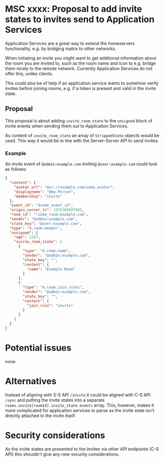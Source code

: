 # MSC xxxx: Proposal to add invite states to invites send to Application Services
Application Services are a great way to extend the homeservers functionality, e.g. by bridging matrix
to other networks.

When initiating an invite you might want to get additional information about the room you are invited
to, such as the room name and icon to e.g. bridge them nicely to the remote network. Currently
Application Services do not offer this, unlike clients.

This could also be of help if an application service wants to somehow verify invites before joining
rooms, e.g. if a token is present and valid in the invite state.

## Proposal
This proposal is about adding `invite_room_state` to the `unsigned` block of invite events when sending
them out to Application Services.

As content of `invite_room_state` an array of `StrippedState` objects would be used. This way it would
be in line with the Server-Server API to send invites.

### Example
An invite event of `@admin:example.com` inviting `@user:example.com` could look as follows:

```json
{
  "content": {
    "avatar_url": "mxc://example.com/some_avatar",
    "displayname": "New Person",
    "membership": "invite"
  },
  "event_id": "$some_event_id",
  "origin_server_ts": 1575368937985,
  "room_id": "!some_room:example.com",
  "sender": "@admin:example.com",
  "state_key": "@user:example.com",
  "type": "m.room.member",
  "unsigned": {
    "age": 1167,
    "invite_room_state": [
      {
        "type": "m.room.name",
        "sender": "@admin:example.com",
        "state_key": "",
        "content": {
          "name": "Example Room"
        }
      },
      {
        "type": "m.room.join_rules",
        "sender": "@admin:example.com",
        "state_key": "",
        "content": {
          "join_rule": "invite"
        }
      }
    ]
  }
}
```

# Potential issues
none

# Alternatives
Instead of aligning with S-S API `/invite` it could be aligned with C-S API `/sync` and putting the
invite states into a separate `rooms.invite[roomId].invite_state.events` array. This, however, makes
it more complicated for application services to parse as the invite state isn't directly attached to
the invite itself.

# Security considerations
As the invite states are presented to the invitee via other API endpoints (C-S API) this shouldn't
give any new security considerations.
